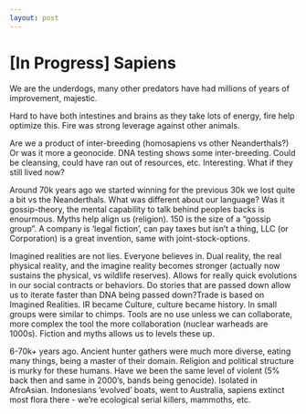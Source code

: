 ```yaml
---
layout: post
---
```

# [In Progress] Sapiens

We are the underdogs, many other predators have had millions of years of improvement, majestic.

Hard to have both intestines and brains as they take lots of energy, fire help optimize this. Fire was strong leverage against other animals.

Are we a product of inter-breeding (homosapiens vs other Neanderthals?) Or was it more a geonocide. DNA testing shows some inter-breeding. Could be cleansing, could have ran out of resources, etc. Interesting. What if they still lived now?

Around 70k years ago we started winning for the previous 30k we lost quite a bit vs the Neanderthals. What was different about our language? Was it gossip-theory, the mental capability to talk behind peoples backs is enourmous. Myths help align us (religion). 150 is the size of a “gossip group”. A company is ‘legal fiction’, can pay taxes but isn’t a thing, LLC (or Corporation) is a great invention, same with joint-stock-options. 

Imagined realities are not lies. Everyone believes in. Dual reality, the real physical reality, and the imagine reality becomes stronger (actually now sustains the physical, vs wildlife reserves). Allows for really quick evolutions in our social contracts or behaviors. Do stories that are passed down allow us to iterate faster than DNA being passed down?Trade is based on Imagined Realities. IR became Culture, culture became history. In small groups were similar to chimps. Tools are no use unless we can collaborate, more complex the tool the more collaboration (nuclear warheads are 1000s). Fiction and myths allows us to levels these up.

6-70k+ years ago. Ancient hunter gathers were much more diverse, eating many things, being a master of their domain. Religion and political structure is murky for these humans. Have we been the same level of violent (5% back then and same in 2000’s, bands being genocide). Isolated in AfroAsian. Indonesians ‘evolved’ boats, went to Australia, sapiens extinct most flora there - we’re ecological serial killers, mammoths, etc. 
